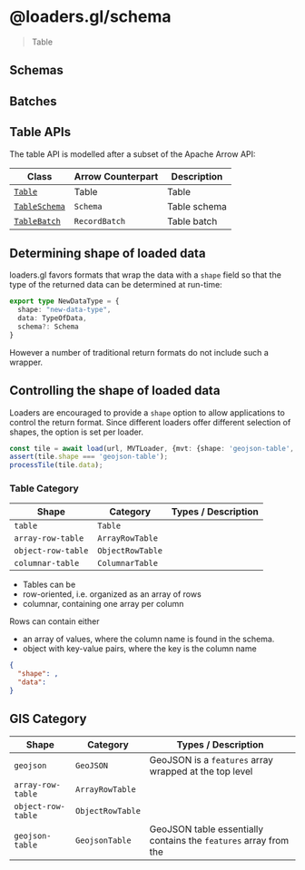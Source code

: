 # @loaders.gl/schema

> Table


## Schemas

## Batches

## Table APIs

The table API is modelled after a subset of the Apache Arrow API:

| Class                                                              | Arrow Counterpart | Description  |
| ------------------------------------------------------------------ | ----------------- | ------------ |
| [`Table`](/docs/modules/schema/api-reference/table)              | Table             | Table        |
| [`TableSchema`](/docs/modules/schema/api-reference/table-schema) | `Schema`          | Table schema |
| [`TableBatch`](/docs/modules/schema/api-reference/table-batch)   | `RecordBatch`     | Table batch  |


## Determining shape of loaded data

loaders.gl favors formats that wrap the data with a `shape` field so that the type of the returned data can be determined at run-time:

```typescript
export type NewDataType = {
  shape: "new-data-type",
  data: TypeOfData,
  schema?: Schema
}
```

However a number of traditional return formats do not include such a wrapper.

## Controlling the shape of loaded data

Loaders are encouraged to provide a `shape` option to allow applications to control the return format. Since different loaders offer different selection of shapes, the option is set per loader.

```typescript
const tile = await load(url, MVTLoader, {mvt: {shape: 'geojson-table', ...}});
assert(tile.shape === 'geojson-table');
processTile(tile.data);
```

### Table Category

| Shape | Category | Types / Description | 
| --- | --- | --- |
| `table` | `Table` |
| `array-row-table` | `ArrayRowTable` |
| `object-row-table` | `ObjectRowTable` |
| `columnar-table` | `ColumnarTable` |

- Tables can be 
- row-oriented, i.e. organized as an array of rows
- columnar, containing one array per column

Rows can contain either
- an array of values, where the column name is found in the schema.
- object with key-value pairs, where the key is the column name

```json
{
  "shape": , 
  "data": 
}
```

## GIS Category


| Shape | Category | Types / Description | 
| --- | --- | --- |
| `geojson` | `GeoJSON` | GeoJSON is a `features` array wrapped at the top level  | 
| `array-row-table` | `ArrayRowTable` |
| `object-row-table` | `ObjectRowTable` |
| `geojson-table` | `GeojsonTable` | GeoJSON table essentially contains the `features` array from the 

